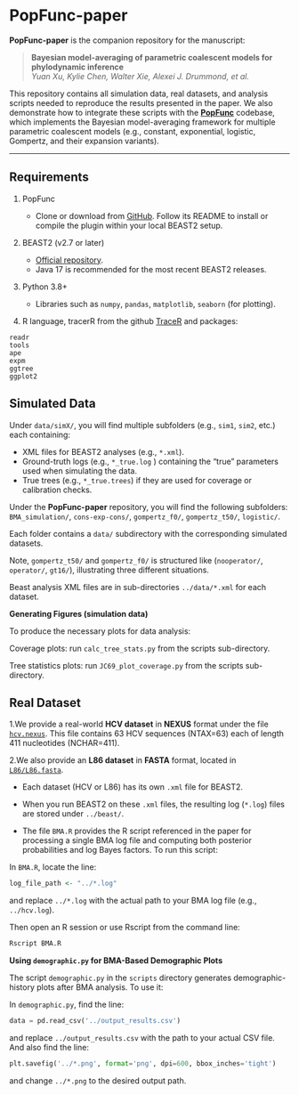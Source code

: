 # PopFunc-paper

**PopFunc-paper** is the companion repository for the manuscript:

> **Bayesian model-averaging of parametric coalescent models for phylodynamic inference**  
> _Yuan Xu, Kylie Chen, Walter Xie, Alexei J. Drummond, et al._

This repository contains all simulation data, real datasets, and analysis scripts needed to reproduce the results presented in the paper. We also demonstrate how to integrate these scripts with the **[PopFunc](https://github.com/LinguaPhylo/PopFunc)** codebase, which implements the Bayesian model-averaging framework for multiple parametric coalescent models (e.g., constant, exponential, logistic, Gompertz, and their expansion variants).

---

## Requirements

1. PopFunc  
   - Clone or download from [GitHub](https://github.com/LinguaPhylo/PopFunc). Follow its README to install or compile the plugin within your local BEAST2 setup.

2. BEAST2 (v2.7 or later)
   - [Official repository](https://github.com/CompEvol/beast2).  
   - Java 17 is recommended for the most recent BEAST2 releases.
  

3. Python 3.8+
   - Libraries such as `numpy`, `pandas`, `matplotlib`, `seaborn` (for plotting).

4. R language, tracerR from the github [TraceR](https://github.com/walterxie/TraceR) and packages:

```
readr
tools
ape
expm
ggtree
ggplot2
```
  
## Simulated Data

Under `data/simX/`, you will find multiple subfolders (e.g., `sim1`, `sim2`, etc.) each containing:

- XML files for BEAST2 analyses (e.g., `*.xml`).
- Ground-truth logs (e.g., `*_true.log` ) containing the “true” parameters used when simulating the data.  
- True trees (e.g., `*_true.trees`) if they are used for coverage or calibration checks.


Under the **PopFunc-paper** repository, you will find the following subfolders: `BMA_simulation/`, `cons-exp-cons/`, `gompertz_f0/`, `gompertz_t50/`, `logistic/`.

Each folder contains a `data/` subdirectory with the corresponding simulated datasets.

Note, `gompertz_t50/` and `gompertz_f0/` is structured like (`nooperator/`, `operator/`, `gt16/`), illustrating three different situations.

Beast analysis XML files are in sub-directories `../data/*.xml` for each dataset.


**Generating Figures (simulation data)**

To produce the necessary plots for data analysis:

Coverage plots: run `calc_tree_stats.py` from the scripts sub-directory.

Tree statistics plots: run `JC69_plot_coverage.py` from the scripts sub-directory.



## Real Dataset

1.We provide a real-world **HCV dataset** in **NEXUS** format under the file [`hcv.nexus`](https://github.com/yxu927/PopFunc-paper/blob/main/real/hcv/data/hcv.nexus). 
This file contains 63 HCV sequences (NTAX=63) each of length 411 nucleotides (NCHAR=411).


2.We also provide an **L86 dataset** in **FASTA** format, located in [`L86/L86.fasta`](https://github.com/yxu927/PopFunc-paper/blob/main/real/L86/data/L86meta.fasta). 


- Each dataset (HCV or L86) has its own `.xml` file for BEAST2.
- When you run BEAST2 on these `.xml` files, the resulting log (`*.log`) files are stored under `../beast/`.

- The file `BMA.R` provides the R script referenced in the paper for processing a single BMA log file and computing both posterior probabilities and log Bayes factors. To run this script:

In `BMA.R`, locate the line:

```r
log_file_path <- "../*.log"

```

and replace `../*.log` with the actual path to your BMA log file (e.g., `../hcv.log`).

Then open an R session or use Rscript from the command line:

```r
Rscript BMA.R

```

**Using `demographic.py` for BMA-Based Demographic Plots**

The script `demographic.py` in the `scripts` directory generates demographic-history plots after BMA analysis. To use it:


   In `demographic.py`, find the line:
   ```python
   data = pd.read_csv('../output_results.csv')

   ```

and replace `../output_results.csv` with the path to your actual CSV file.
And also find the line:

 ```python
plt.savefig('../*.png', format='png', dpi=600, bbox_inches='tight')

```

and change `../*.png` to the desired output path.










